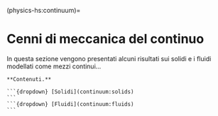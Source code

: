 (physics-hs:continuum)=
# Cenni di meccanica del continuo

In questa sezione vengono presentati alcuni risultati sui solidi e i fluidi modellati come mezzi continui...

````{only} html
**Contenuti.**

```{dropdown} [Solidi](continuum:solids)
```
```{dropdown} [Fluidi](continuum:fluids)
```

````

